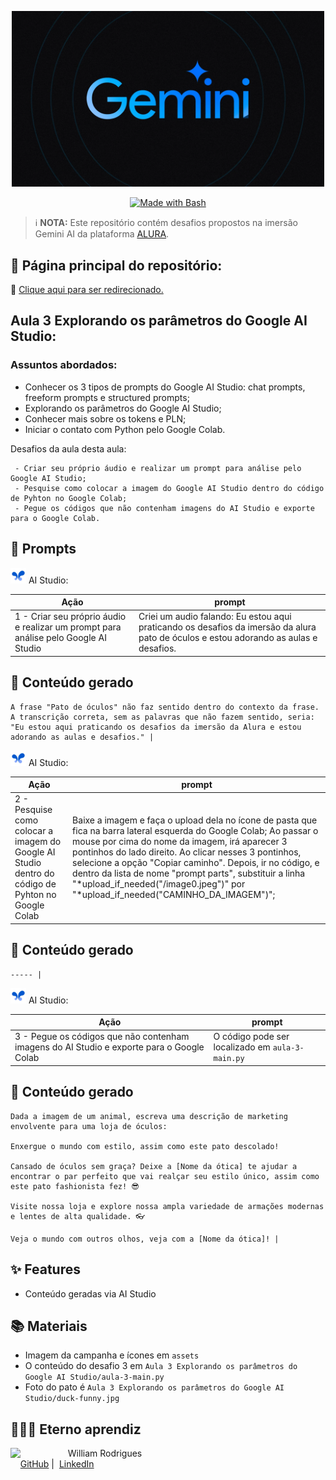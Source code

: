 <p align="center"> <img width="500" src="/assets/gemini.png"></p>
<p align="center">
   <a href="https://www.gnu.org/software/bash/" title="Go to Bash homepage"><img src="https://img.shields.io/badge/Prompt-Project-blue?logo=gnu-bash&amp;logoColor=white" alt="Made with Bash"></a>
</p>

 > ℹ️ **NOTA:** Este repositório contém desafios propostos na imersão Gemini AI da plataforma [ALURA](https://cursos.alura.com.br/imersao).

## 📖 Página principal do repositório:

🚨 [Clique aqui  para ser redirecionado.](https://github.com/William-Rodrigues/Gemini-AI-Alura)
 

## Aula 3 Explorando os parâmetros do Google AI Studio:

### Assuntos abordados:

- Conhecer os 3 tipos de prompts do Google AI Studio: chat prompts, freeform prompts e structured prompts;
- Explorando os parâmetros do Google AI Studio;
- Conhecer mais sobre os tokens e PLN;
- Iniciar o contato com Python pelo Google Colab.

Desafios da aula desta aula:

     - Criar seu próprio áudio e realizar um prompt para análise pelo Google AI Studio;
     - Pesquise como colocar a imagem do Google AI Studio dentro do código de Pyhton no Google Colab;
     - Pegue os códigos que não contenham imagens do AI Studio e exporte para o Google Colab.

## 🧠 Prompts

<p align="left"><img src="/assets/ai-studio-icon.png" width="25"/> AI Studio:</p>

|   Ação   | prompt |
|---|---|
| 1 - Criar seu próprio áudio e realizar um prompt para análise pelo Google AI Studio | Criei um audio falando: Eu estou aqui praticando os desafios da imersão da alura pato de óculos e estou adorando as aulas e desafios.|

## 🤖 Conteúdo gerado

    A frase "Pato de óculos" não faz sentido dentro do contexto da frase. A transcrição correta, sem as palavras que não fazem sentido, seria: "Eu estou aqui praticando os desafios da imersão da Alura e estou adorando as aulas e desafios." |


<p align="left"><img src="/assets/ai-studio-icon.png" width="25"/> AI Studio:</p>

|   Ação   | prompt |
|---|---|
| 2 - Pesquise como colocar a imagem do Google AI Studio dentro do código de Pyhton no Google Colab | Baixe a imagem e faça o upload dela no ícone de pasta que fica na barra lateral esquerda do Google Colab; Ao passar o mouse por cima do nome da imagem, irá aparecer 3 pontinhos do lado direito. Ao clicar nesses 3 pontinhos, selecione a opção "Copiar caminho". Depois, ir no código, e dentro da lista de nome "prompt parts", substituir a linha "*upload_if_needed("<path>/image0.jpeg")" por "*upload_if_needed("CAMINHO_DA_IMAGEM")";|

## 🤖 Conteúdo gerado

    ----- |

<p align="left"><img src="/assets/ai-studio-icon.png" width="25"/> AI Studio:</p>

|   Ação   | prompt |
|---|---|
| 3 - Pegue os códigos que não contenham imagens do AI Studio e exporte para o Google Colab| O código pode ser localizado em `aula-3-main.py` |

## 🤖 Conteúdo gerado

    Dada a imagem de um animal, escreva uma descrição de marketing envolvente para uma loja de óculos:

    Enxergue o mundo com estilo, assim como este pato descolado!

    Cansado de óculos sem graça? Deixe a [Nome da ótica] te ajudar a encontrar o par perfeito que vai realçar seu estilo único, assim como este pato fashionista fez! 😎

    Visite nossa loja e explore nossa ampla variedade de armações modernas e lentes de alta qualidade. 👓

    Veja o mundo com outros olhos, veja com a [Nome da ótica]! |

## ✨ Features

- Conteúdo geradas via AI Studio

## 📚 Materiais

- Imagem da campanha e ícones em `assets`
- O conteúdo do desafio 3 em `Aula 3 Explorando os parâmetros do Google AI Studio/aula-3-main.py`
- Foto do pato é `Aula 3 Explorando os parâmetros do Google AI Studio/duck-funny.jpg`

## 🧙🏾‍♂️ Eterno aprendiz

<p>
    <img 
      align=left 
      margin=10 
      width=80 
      src="https://avatars.githubusercontent.com/u/58056539?s=400&u=4219cf59c8636f4d32617242e6b524a4c0d49e46&v=4"
    />
    <p>&nbsp&nbsp&nbspWilliam Rodrigues<br>
    &nbsp&nbsp&nbsp
    <a href="https://github.com/William-Rodrigues">
    GitHub</a>&nbsp;|&nbsp;
    <a href="https://www.linkedin.com/in/william-rodrigues-a4018069/">LinkedIn</a>
</p>
</p>